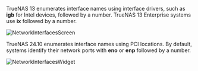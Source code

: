 &NewLine;

TrueNAS 13 enumerates interface names using interface drivers, such as **igb** for Intel devices, followed by a number.
TrueNAS 13 Enterprise systems use **ix** followed by a number.

![NetworkInterfacesScreen](/images/CORE/Network/NetworkInterfacesScreen.png "Network Interfaces Screen")

TrueNAS 24.10 enumerates interface names using PCI locations. By default, systems identify their network ports with **eno** or **enp** followed by a number.

![NetworkInterfacesWidget](/images/SCALE/Network/NetworkInterfacesWidget.png "TrueNAS 24.10 Interface Listing")